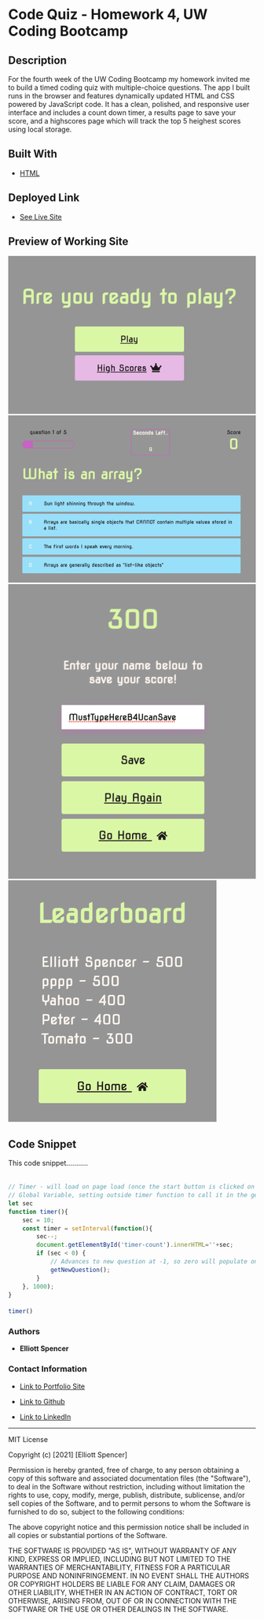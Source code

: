 # Code Quiz - Homework 4, UW Coding Bootcamp

## Description

For the fourth week of the UW Coding Bootcamp my homework invited me to build a timed coding quiz with multiple-choice questions. The app I built runs in the browser and features dynamically updated HTML and CSS powered by JavaScript code. It has a clean, polished, and responsive user interface and includes a count down timer, a results page to save your score, and a highscores page which will track the top 5 heighest scores using local storage.

## Built With

* [HTML](https://github.com/spencee1315/hw_wk4)

## Deployed Link

* [See Live Site](https://spencee1315.github.io/hw_wk4/)

## Preview of Working Site

![Image1](./Assets/homepage.png)
![Image2](./Assets/gamepage.png)
![Image3](./Assets/resultspage.png)
![Image4](./Assets/leaderboard.png)

## Code Snippet
This code snippet...........

```javascript 

// Timer - will load on page load (once the start button is clicked on the index page) and start the countdown of the first question
// Global Variable, setting outside timer function to call it in the getNewQuestion function
let sec 
function timer(){
    sec = 10;
    const timer = setInterval(function(){
        sec--;
        document.getElementById('timer-count').innerHTML=''+sec;
        if (sec < 0) {
            // Advances to new question at -1, so zero will populate on screen
            getNewQuestion();
        }
    }, 1000);
}

timer()
```

### Authors

* **Elliott Spencer**

### Contact Information

* [Link to Portfolio Site](https://spencee1315.github.io/hw_wk2/)

* [Link to Github](https://github.com/spencee1315)

* [Link to LinkedIn](https://www.linkedin.com/in/elliott-spencer-886a9818/)

- - -
MIT License

Copyright (c) [2021] [Elliott Spencer]

Permission is hereby granted, free of charge, to any person obtaining a copy
of this software and associated documentation files (the "Software"), to deal
in the Software without restriction, including without limitation the rights
to use, copy, modify, merge, publish, distribute, sublicense, and/or sell
copies of the Software, and to permit persons to whom the Software is
furnished to do so, subject to the following conditions:

The above copyright notice and this permission notice shall be included in all
copies or substantial portions of the Software.

THE SOFTWARE IS PROVIDED "AS IS", WITHOUT WARRANTY OF ANY KIND, EXPRESS OR
IMPLIED, INCLUDING BUT NOT LIMITED TO THE WARRANTIES OF MERCHANTABILITY,
FITNESS FOR A PARTICULAR PURPOSE AND NONINFRINGEMENT. IN NO EVENT SHALL THE
AUTHORS OR COPYRIGHT HOLDERS BE LIABLE FOR ANY CLAIM, DAMAGES OR OTHER
LIABILITY, WHETHER IN AN ACTION OF CONTRACT, TORT OR OTHERWISE, ARISING FROM,
OUT OF OR IN CONNECTION WITH THE SOFTWARE OR THE USE OR OTHER DEALINGS IN THE
SOFTWARE.
